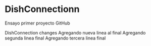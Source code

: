 # DishConnectionn
Ensayo primer proyecto GitHub

DishConnection changes
Agregando nueva linea al final
Agregando segunda linea final
Agregando tercera linea final